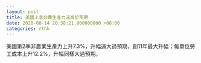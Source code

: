 ```yaml
---
layout: post
title: 美國上季非農生產力遠高於預期
date: 2020-08-14 20:38:21.000000000 +08:00
categories: rthk
---
```


美國第2季非農業生產力上升7.3%，升幅遠大過預期，創11年最大升幅；每單位勞工成本上升12.2%，升幅同樣大過預期。
